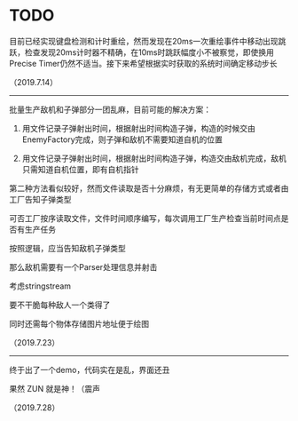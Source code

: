 # TODO

目前已经实现键盘检测和计时重绘，然而发现在20ms一次重绘事件中移动出现跳跃，检查发现20ms计时器不精确，在10ms时跳跃幅度小不被察觉，即使换用Precise Timer仍然不适当。接下来希望根据实时获取的系统时间确定移动步长

（2019.7.14）

---

批量生产敌机和子弹部分一团乱麻，目前可能的解决方案：

1. 用文件记录子弹射出时间，根据射出时间构造子弹，构造的时候交由EnemyFactory完成，则子弹和敌机不需要知道自机的位置

2. 用文件记录子弹射出时间，根据射出时间构造子弹，构造交由敌机完成，敌机只需知道自机位置，即有自机指针

第二种方法看似较好，然而文件读取是否十分麻烦，有无更简单的存储方式或者由工厂告知子弹类型

可否工厂按序读取文件，文件时间顺序编写，每次调用工厂生产检查当前时间点是否有生产任务

按照逻辑，应当告知敌机子弹类型

那么敌机需要有一个Parser处理信息并射击

考虑stringstream

要不干脆每种敌人一个类得了



同时还需每个物体存储图片地址便于绘图

（2019.7.23）

---

终于出了一个demo，代码实在是乱，界面还丑

果然 ZUN 就是神！（震声

（2019.7.28）